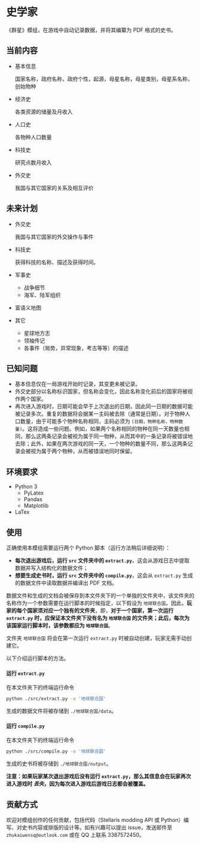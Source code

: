 # 史学家
《群星》模组，在游戏中自动记录数据，并将其编纂为 PDF 格式的史书。

## 当前内容
+ 基本信息

   国家名称，政府名称，政府个性，起源，母星名称，母星类别，母星系名称，创始物种
+ 经济史

  各类资源的储量及月收入
+ 人口史
  
  各物种人口数量
+ 科技史

  研究点数月收入
+ 外交史
  
  我国与其它国家的关系及相互评价

## 未来计划
+ 外交史
  
  我国与其它国家的外交操作与事件
+ 科技史
  
  获得科技的名称、描述及获得时间。
+ 军事史
  - 战争细节
  - 海军、陆军组织
+ 富语义地图
+ 其它
  - 星球地方志
  - 领袖传记
  - 各事件（局势，异常现象，考古等等）的描述

## 已知问题
+ 基本信息仅在一局游戏开始时记录，其变更未被记录。
+ 外交史部分以名称标识国家，但名称会变化，因此名称变化前后的国家将被视作两个国家。
+ 再次进入游戏时，日期可能会早于上次退出的日期，因此同一日期的数据可能被记录多次。重复的数据将会据某一主码被去除（通常是日期）。对于物种人口数量，由于可能多个物种名称相同，主码必须为 `(日期，物种名称，物种数量)`。这将造成一些问题。例如，如果两个名称相同的物种在同一天数量也相同，那么这两条记录会被视为属于同一物种，从而其中的一条记录将被错误地去除；此外，如果在两次游戏的同一天，一个物种的数量不同，那么这两条记录会被视为属于两个物种，从而被错误地同时保留。


## 环境要求
+ Python 3
  - PyLatex
  - Pandas
  - Matplotlib
+ LaTex

<!-- 如有问题，请参考[使用指南](史学家模组使用指南.md)。 -->
  
## 使用
正确使用本模组需要运行两个 Python 脚本（运行方法稍后详细说明）：
+ **每次退出游戏后，运行 `src` 文件夹中的 `extract.py`**，这会从游戏日志中提取数据并写入结构化的数据文件；
+ **想要生成史书时，运行 `src` 文件夹中的 `compile.py`**，这会从 `extract.py` 生成的数据文件中读取数据并编译出 PDF 文档。
  
数据文件和生成的文档会被保存到本文件夹下的一个单独的文件夹中，该文件夹的名称作为一个参数需要在运行脚本的时候指定，以下假设为 `地球联合国`。因此，**玩家的每个国家须对应一个独有的文件夹**，即，**对于一个国家，第一次运行 `extract.py` 时，应保证本文件夹下没有名为 `地球联合国` 的文件夹；此后，每次为该国家运行脚本时，该参数都应为 `地球联合国`**。

文件夹 `地球联合国` 将会在第一次运行 `extract.py` 时被自动创建，玩家无需手动创建它。

以下介绍运行脚本的方法。
#### 运行 `extract.py`
在本文件夹下的终端运行命令
```sh
python ./src/extract.py -o '地球联合国'
```
生成的数据文件将被存储到 `./地球联合国/data`。
#### 运行 `compile.py`
在本文件夹下的终端运行命令
```sh
python ./src/compile.py -o '地球联合国'
```
生成的史书将被存储到 `./地球联合国/output`。

**注意：如果玩家某次退出游戏后没有运行 `extract.py`，那么其信息会在玩家再次进入游戏时 _丢失_，因为每次进入游戏后游戏日志都会被覆盖。**

## 贡献方式
欢迎对模组创作的任何贡献，包括代码（Stellaris modding API 或 Python）编写、对史书内容或排版的设计等。如有兴趣可以提出 issue，发送邮件至 `zhukaiwensq@outlook.com` 或在 QQ 上联系 3387572450。

